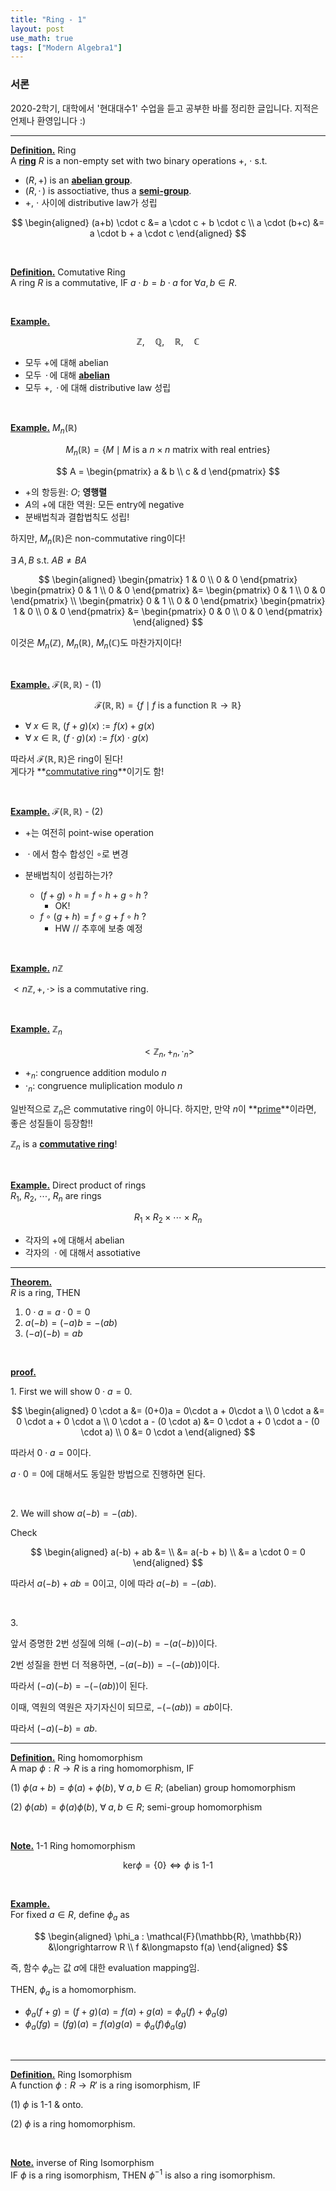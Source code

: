 ```yaml
---
title: "Ring - 1"
layout: post
use_math: true
tags: ["Modern Algebra1"]
---
```


### 서론
2020-2학기, 대학에서 '현대대수1' 수업을 듣고 공부한 바를 정리한 글입니다. 지적은 언제나 환영입니다 :)

<hr>

**<u>Definition.</u>** Ring <br>
A **<u>ring</u>** $R$ is a non-empty set with two binary operations $+$, $\cdot$ s.t.

- $(R, +)$ is an **<u>abelian group</u>**.
- $(R, \, \cdot \,)$ is assoctiative, thus a **<u>semi-group</u>**.
- $+$, $\cdot$ 사이에 distributive law가 성립

$$
\begin{aligned}
  (a+b) \cdot c &= a \cdot c + b \cdot c \\
  a \cdot (b+c) &= a \cdot b + a \cdot c
\end{aligned}
$$

<br>

**<u>Definition.</u>** Comutative Ring <br>
A ring $R$ is a commutative, IF $a \cdot b = b \cdot a$ for $\forall a, b \in R$.

<br>

**<u>Example.</u>**<br>

$$
\mathbb{Z}, \quad \mathbb{Q}, \quad \mathbb{R}, \quad \mathbb{C} 
$$

- 모두 $+$에 대해 abelian
- 모두 $\,\cdot\,$에 대해 **<u>abelian</u>**
- 모두 $+$, $\,\cdot\,$에 대해 distributive law 성립

<br>

**<u>Example.</u>** $M_n(\mathbb{R})$<br>

$$
M_n(\mathbb{R}) = \{ M \mid M \textrm{ is a } n \times n \textrm{ matrix with real entries}\}
$$

$$
A = \begin{pmatrix} a & b \\ c & d \end{pmatrix}
$$

- $+$의 항등원: $O$; **영행렬**
- $A$의 $+$에 대한 역원: 모든 entry에 negative
- 분배법칙과 결합법칙도 성립!

하지만, $M_n(\mathbb{R})$은 non-commutative ring이다!

$\exists \; A, B$ s.t. $AB \ne BA$

$$
\begin{aligned}
    \begin{pmatrix} 1 & 0 \\ 0 & 0 \end{pmatrix} \begin{pmatrix} 0 & 1 \\ 0 & 0 \end{pmatrix} &= \begin{pmatrix} 0 & 1 \\ 0 & 0 \end{pmatrix} \\
    \begin{pmatrix} 0 & 1 \\ 0 & 0 \end{pmatrix} \begin{pmatrix} 1 & 0 \\ 0 & 0 \end{pmatrix} &= \begin{pmatrix} 0 & 0 \\ 0 & 0 \end{pmatrix}
\end{aligned}
$$

이것은 $M_n(\mathbb{Z})$, $M_n(\mathbb{R})$, $M_n(\mathbb{C})$도 마찬가지이다!

<br>

**<u>Example.</u>** $\mathcal{F}(\mathbb{R}, \mathbb{R})$ - (1)<br>

$$
\mathcal{F}(\mathbb{R}, \mathbb{R}) = \{ f \mid f \textrm{ is a function } \mathbb{R} \rightarrow \mathbb{R}\}
$$

- $\forall \; x \in \mathbb{R}$, $(f+g)(x) := f(x) + g(x)$
- $\forall \; x \in \mathbb{R}$, $(f \cdot g)(x) := f(x) \cdot g(x)$

따라서 $\mathcal{F}(\mathbb{R}, \mathbb{R})$은 ring이 된다!<br>
게다가 **<u>commutative ring</u>**이기도 함!

<br>

**<u>Example.</u>** $\mathcal{F}(\mathbb{R}, \mathbb{R})$ - (2)<br>

- $+$는 여전히 point-wise operation
- $\;\cdot\;$에서 함수 합성인 $\circ$로 변경

- 분배법칙이 성립하는가?
  - $(f+g)\circ h = f\circ h + g\circ h$ ?
    - OK!
  - $f\circ(g+h) = f\circ g + f\circ h$ ?
    - HW // 추후에 보충 예정

<br>

**<u>Example.</u>** $n\mathbb{Z}$<br>

$<n\mathbb{Z}, +, \cdot>$ is a commutative ring.

<br>

**<u>Example.</u>** $\mathbb{Z}_n$<br>

$$
<\mathbb{Z}_n, +_n, \cdot_n>
$$

- $+_n$: congruence addition modulo $n$
- $\cdot_n$: congruence muliplication modulo $n$

일반적으로 $\mathbb{Z}_n$은 commutative ring이 아니다. 하지만, 만약 $n$이 **<u>prime</u>**이라면, 좋은 성질들이 등장함!!

$\mathbb{Z}_n$ is a **<u>commutative ring</u>**!

<br>

**<u>Example.</u>** Direct product of rings<br>
$R_1$, $R_2$, $\cdots$, $R_n$ are rings

$$
R_1 \times R_2 \times \cdots \times R_n
$$

- 각자의 $+$에 대해서 abelian
- 각자의 $\;\cdot\;$에 대해서 assotiative

<hr>

**<u>Theorem.</u>**<br>
$R$ is a ring, THEN

1. $0 \cdot a = a \cdot 0 = 0$
2. $a(-b)=(-a)b=-(ab)$
3. $(-a)(-b) = ab$

<br>

**<u>proof.</u>**<br>

1\. First we will show $0\cdot a = 0$.

$$
\begin{aligned}
  0 \cdot a &= (0+0)a = 0\cdot a + 0\cdot a \\
  0 \cdot a &= 0 \cdot a + 0 \cdot a \\
  0 \cdot a - (0 \cdot a) &= 0 \cdot a + 0 \cdot a - (0 \cdot a) \\
  0 &= 0 \cdot a
\end{aligned}
$$

따라서 $0\cdot a=0$이다.

$a\cdot 0 = 0$에 대해서도 동일한 방법으로 진행하면 된다.

<br>

2\. We will show $a(-b)=-(ab)$.

Check

$$
\begin{aligned}
  a(-b) + ab &= \\
  &= a(-b + b) \\
  &= a \cdot 0 = 0
\end{aligned}
$$

따라서 $a(-b) + ab = 0$이고, 이에 따라 $a(-b) = -(ab)$.

<br>

3\. 

앞서 증명한 2번 성질에 의해 $(-a)(-b) = -(a(-b))$이다.

2번 성질을 한번 더 적용하면, $-(a(-b)) = -(-(ab))$이다.

따라서 $(-a)(-b) = -(-(ab))$이 된다.

이때, 역원의 역원은 자기자신이 되므로, $-(-(ab)) = ab$이다.

따라서 $(-a)(-b) = ab$.

<hr>

**<u>Definition.</u>** Ring homomorphism<br>
A map $\phi: R \rightarrow R$ is a ring homomorphism, IF

(1) $\phi(a+b) = \phi(a) + \phi(b)$, $\forall \; a, b \in R$; (abelian) group homomorphism

(2) $\phi(ab) = \phi(a)\phi(b)$, $\forall \; a, b \in R$; semi-group homomorphism

<br>

**<u>Note.</u>** 1-1 Ring homomorphism<br>

$$
\textrm{ker} \phi = \{0\} \iff \phi \textrm{ is 1-1}
$$

<br>

**<u>Example.</u>**<br>
For fixed $a\in R$, define $\phi_a$ as 

$$
\begin{aligned}
  \phi_a : \mathcal{F}(\mathbb{R}, \mathbb{R}) &\longrightarrow R \\
  f &\longmapsto f(a)
\end{aligned}
$$

즉, 함수 $\phi_a$는 값 $a$에 대한 evaluation mapping임.

THEN, $\phi_a$ is a homomorphism.

- $\phi_a(f+g) = (f+g)(a) = f(a) + g(a) = \phi_a(f) + \phi_a(g)$
- $\phi_a(fg) = (fg)(a) = f(a)g(a) = \phi_a(f)\phi_a(g)$

<br>

<hr>

**<u>Definition.</u>** Ring Isomorphism<br>
A function $\phi: R \longrightarrow R'$ is a ring isomorphism, IF

(1) $\phi$ is 1-1 & onto.

(2) $\phi$ is a ring homomorphism.

<br>

**<u>Note.</u>** inverse of Ring Isomorphism<br>
IF $\phi$ is a ring isomorphism, THEN $\phi^{-1}$ is also a ring isomorphism.




